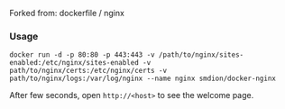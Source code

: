 
Forked from: dockerfile / nginx

### Usage

    docker run -d -p 80:80 -p 443:443 -v /path/to/nginx/sites-enabled:/etc/nginx/sites-enabled -v path/to/nginx/certs:/etc/nginx/certs -v path/to/nginx/logs:/var/log/nginx --name nginx smdion/docker-nginx

After few seconds, open `http://<host>` to see the welcome page.
